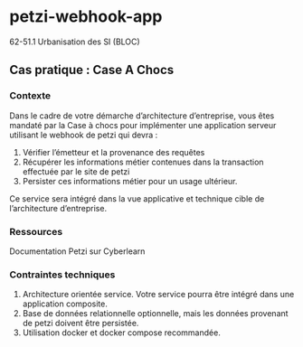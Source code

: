 # petzi-webhook-app
62-51.1 Urbanisation des SI (BLOC)

## Cas pratique : Case A Chocs
### Contexte
Dans le cadre de votre démarche d’architecture d’entreprise, vous êtes mandaté par la Case à chocs
pour implémenter une application serveur utilisant le webhook de petzi qui devra :
1. Vérifier l’émetteur et la provenance des requêtes
2. Récupérer les informations métier contenues dans la transaction effectuée par le site de petzi
3. Persister ces informations métier pour un usage ultérieur.

Ce service sera intégré dans la vue applicative et technique cible de l’architecture d’entreprise.

### Ressources
Documentation Petzi sur Cyberlearn

### Contraintes techniques
1. Architecture orientée service. Votre service pourra être intégré dans une application composite.
2. Base de données relationnelle optionnelle, mais les données provenant de petzi doivent être persistée.
3. Utilisation docker et docker compose recommandée.
